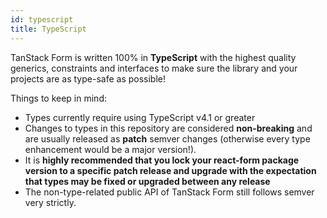 ```yaml
---
id: typescript
title: TypeScript
---
```


TanStack Form is written 100% in **TypeScript** with the highest quality generics, constraints and interfaces to make sure the library and your projects are as type-safe as possible!

Things to keep in mind:

- Types currently require using TypeScript v4.1 or greater
- Changes to types in this repository are considered **non-breaking** and are usually released as **patch** semver changes (otherwise every type enhancement would be a major version!).
- It is **highly recommended that you lock your react-form package version to a specific patch release and upgrade with the expectation that types may be fixed or upgraded between any release**
- The non-type-related public API of TanStack Form still follows semver very strictly.
